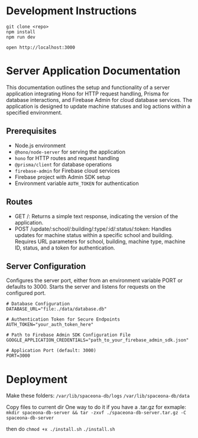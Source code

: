 # Development Instructions

```
git clone <repo>
npm install
npm run dev
```

```
open http://localhost:3000
```

# Server Application Documentation

This documentation outlines the setup and functionality of a server application integrating Hono for HTTP request handling, Prisma for database interactions, and Firebase Admin for cloud database services. The application is designed to update machine statuses and log actions within a specified environment.

## Prerequisites

- Node.js environment
- `@hono/node-server` for serving the application
- `hono` for HTTP routes and request handling
- `@prisma/client` for database operations
- `firebase-admin` for Firebase cloud services
- Firebase project with Admin SDK setup
- Environment variable `AUTH_TOKEN` for authentication

## Routes

- GET /: Returns a simple text response, indicating the version of the application.
- POST /update/:school/:building/:type/:id/:status/:token: Handles updates for machine status within a specific school and building. Requires URL parameters for school, building, machine type, machine ID, status, and a token for authentication.

## Server Configuration

Configures the server port, either from an environment variable PORT or defaults to 3000.
Starts the server and listens for requests on the configured port.

```env
# Database Configuration
DATABASE_URL="file:./data/database.db"

# Authentication Token for Secure Endpoints
AUTH_TOKEN="your_auth_token_here"

# Path to Firebase Admin SDK Configuration File
GOOGLE_APPLICATION_CREDENTIALS="path_to_your_firebase_admin_sdk.json"

# Application Port (default: 3000)
PORT=3000
```

# Deployment

Make these folders:
`/var/lib/spaceona-db/logs`
`/var/lib/spaceona-db/data`

Copy files to current dir
One way to do it if you have a .tar.gz for exmaple: `mkdir spaceona-db-server && tar -zxvf ./spaceona-db-server.tar.gz -C spaceona-db-server`

then do
`chmod +x ./install.sh`
`./install.sh`
